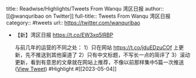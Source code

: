 title:: Readwise/Highlights/Tweets From Wanqu 湾区日报
author:: [[@wanquribao on Twitter]]
full-title:: Tweets From Wanqu 湾区日报
category:: #tweets
url:: https://twitter.com/wanquribao

- 【新】湾区日报 https://t.co/EW3xq5lRBP
  
  与前几年的运营的不同之处：
  1）只在网站 https://t.co/jduEDzuCOf 上更新，先不推送到其他渠道了
  2）只有中文标题，不写长一点的简评了
  3）滚动更新，看到有意思的文章就在网站上推荐，不像以前那样集中5篇一次推送 ([View Tweet](https://twitter.com/wanquribao/status/1638786579413213186)) #Highlight #[[2023-05-04]]